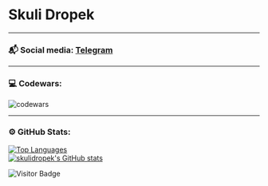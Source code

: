 <h1 align="left">Skuli Dropek</h1>
 
---

### 📬 Social media: [Telegram](https://t.me/skulidropek)

---

### 💻 Codewars:

![codewars](https://www.codewars.com/users/Skuli%20Dropek/badges/large)

---

### ⚙️ GitHub Stats:  

<div>
  <a align="left" href="https://github.com/skulidropek" align="left">
    <img src="https://github-readme-stats.vercel.app/api/top-langs/?username=skulidropek&langs_count=10&title_color=0891b2&text_color=ffffff&icon_color=0891b2&bg_color=1c1917&hide_border=true&locale=en&custom_title=Top%20%Languages" alt="Top Languages" />
  </a>
</div>

<div>
  <a align="right" href="http://www.github.com/skulidropek">
    <img src="https://github-readme-stats.vercel.app/api?username=skulidropek&show_icons=true&hide=&count_private=true&title_color=0891b2&text_color=ffffff&icon_color=0891b2&bg_color=1c1917&hide_border=true&show_icons=true" alt="skulidropek's GitHub stats" />
  </a>
</div>

![Visitor Badge](https://visitor-badge.laobi.icu/badge?page_id=skulidropek)
